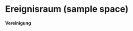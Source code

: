  Ereignisraum (sample space)
 ===
 
 #### Vereinigung 

<script async src="//jsfiddle.net/endsub/daonn1vw/embed/result,js/"></script>
